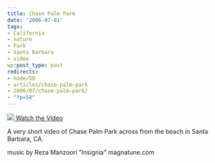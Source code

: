 ```yaml
---
title: Chase Palm Park
date: '2006-07-01'
tags:
- California
- nature
- Park
- Santa Barbara
- video
wp:post_type: post
redirects:
- node/58
- articles/chase-palm-park
- 2006/07/chase-palm-park/
- "?p=58"
---
```


  [ ![](http://blip.tv/uploadedFiles/Bensheldon-ChasePalmPark769.jpeg) ](http://blip.tv/file/get/Bensheldon-ChasePalmPark377.mp4?source=3)
[Watch the Video](http://blip.tv/file/get/Bensheldon-ChasePalmPark377.mp4?source=3)

A very short video of Chase Palm Park across from the beach in Santa Barbara, CA.

music by Reza Manzoori
"Insignia"
magnatune.com
